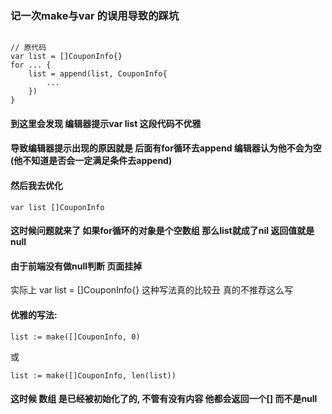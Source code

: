 ### 记一次make与var 的误用导致的踩坑

```gotemplate

// 原代码
var list = []CouponInfo{}
for ... {
    list = append(list, CouponInfo{
        ...        
    })
}

```

#### 到这里会发现 编辑器提示var list 这段代码不优雅 
#### 导致编辑器提示出现的原因就是 后面有for循环去append 编辑器认为他不会为空(他不知道是否会一定满足条件去append)

#### 然后我去优化
```gotemplate
var list []CouponInfo
```

#### 这时候问题就来了 如果for循环的对象是个空数组 那么list就成了nil 返回值就是null
#### 由于前端没有做null判断 页面挂掉

实际上 var list = []CouponInfo{} 这种写法真的比较丑 真的不推荐这么写

#### 优雅的写法:
```gotemplate
list := make([]CouponInfo, 0)
```
或
```gotemplate
list := make([]CouponInfo, len(list))
```
#### 这时候 数组 是已经被初始化了的, 不管有没有内容 他都会返回一个[] 而不是null